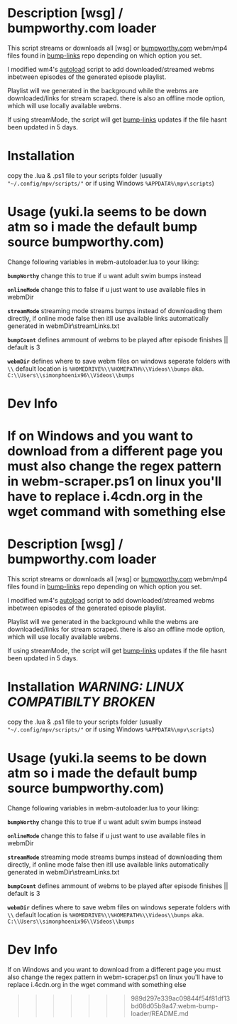 #  Description [wsg] / bumpworthy.com loader
This script streams or downloads all [wsg] or [bumpworthy.com](https://www.bumpworthy.com/) webm/mp4 files found in  [bump-links](https://github.com/SimonPhoenix96/random/tree/main/bump-links) repo depending on which option you set.

I modified wm4's [autoload](https://github.com/mpv-player/mpv/blob/master/TOOLS/lua/autoload.lua) script to add downloaded/streamed webms inbetween episodes of  the generated episode playlist.

Playlist will we generated in the background while the webms are downloaded/links for stream scraped. there is also an offline mode option, which will use locally available webms.

If using streamMode, the script will get [bump-links](https://github.com/SimonPhoenix96/random/tree/main/bump-links) updates if the file hasnt been updated in 5 days.

# Installation
copy the .lua & .ps1 file to your scripts folder (usually `"~/.config/mpv/scripts/"` or if using Windows `%APPDATA%\mpv\scripts`)

# Usage (yuki.la seems to be down atm so i made the default bump source bumpworthy.com)

Change following variables in webm-autoloader.lua to your liking:

**`bumpWorthy`** 
change this to true if u want adult swim bumps instead

**`onlineMode`** 
change this to false if u just want to use available files in webmDir

**`streamMode`** 
streaming mode streams bumps instead of downloading them directly, if online mode false then itll use available links automatically generated in webmDir\streamLinks.txt

**`bumpCount`** 
defines ammount of webms to be played after episode finishes || default is 3

**`webmDir`** 
defines where to save webm files on windows seperate folders with `\\` default location is `%HOMEDRIVE%\\%HOMEPATH%\\Videos\\bumps` aka. `C:\\Users\\simonphoenix96\\Videos\\bumps`

# **Dev Info** 
If on Windows and you want to download from a different page you must also change the regex pattern in webm-scraper.ps1 on linux you'll have to replace i.4cdn.org in the wget command with something else 
=======
#  Description [wsg] / bumpworthy.com loader 
This script streams or downloads all [wsg] or [bumpworthy.com](https://www.bumpworthy.com/) webm/mp4 files found in  [bump-links](https://github.com/SimonPhoenix96/random/tree/main/bump-links) repo depending on which option you set.

I modified wm4's [autoload](https://github.com/mpv-player/mpv/blob/master/TOOLS/lua/autoload.lua) script to add downloaded/streamed webms inbetween episodes of  the generated episode playlist.

Playlist will we generated in the background while the webms are downloaded/links for stream scraped. there is also an offline mode option, which will use locally available webms.

If using streamMode, the script will get [bump-links](https://github.com/SimonPhoenix96/random/tree/main/bump-links) updates if the file hasnt been updated in 5 days.

# Installation ***WARNING: LINUX COMPATIBILTY BROKEN***
copy the .lua & .ps1 file to your scripts folder (usually `"~/.config/mpv/scripts/"` or if using Windows `%APPDATA%\mpv\scripts`)

# Usage (yuki.la seems to be down atm so i made the default bump source bumpworthy.com)

Change following variables in webm-autoloader.lua to your liking:

**`bumpWorthy`** 
change this to true if u want adult swim bumps instead

**`onlineMode`** 
change this to false if u just want to use available files in webmDir

**`streamMode`** 
streaming mode streams bumps instead of downloading them directly, if online mode false then itll use available links automatically generated in webmDir\streamLinks.txt

**`bumpCount`** 
defines ammount of webms to be played after episode finishes || default is 3

**`webmDir`** 
defines where to save webm files on windows seperate folders with `\\` default location is `%HOMEDRIVE%\\%HOMEPATH%\\Videos\\bumps` aka. `C:\\Users\\simonphoenix96\\Videos\\bumps`

# **Dev Info** 
If on Windows and you want to download from a different page you must also change the regex pattern in webm-scraper.ps1 on linux you'll have to replace i.4cdn.org in the wget command with something else 
>>>>>>> 989d297e339ac09844f54f81df13bd08d05b9a47:webm-bump-loader/README.md
